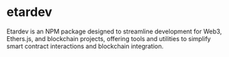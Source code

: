 # etardev

Etardev is an NPM package designed to streamline development for Web3, Ethers.js, and blockchain projects, offering tools and utilities to simplify smart contract interactions and blockchain integration.